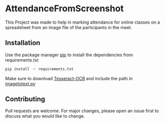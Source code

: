 # AttendanceFromScreenshot

This Project was made to help in marking attendance for online classes
on a spreadsheet from an image file of the participants in the meet.

## Installation
Use the package manager [pip](https://pip.pypa.io/en/stable/) to install the dependencies from requirements.txt
```bash
pip install -r requirements.txt
```
Make sure to download [Tesseract-OCR](https://github.com/UB-Mannheim/tesseract/wiki) and include the path in [imagetotext.py](https://github.com/sanvake/AttendanceFromScreenshot/blob/master/imagetotext.py)

## Contributing
Pull requests are welcome. For major changes, please open an issue first to discuss what you would like to change.
